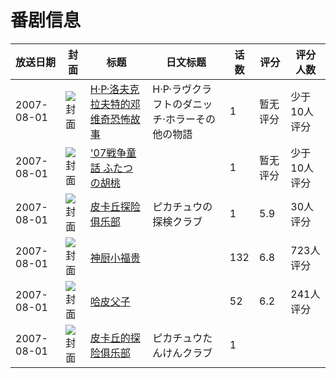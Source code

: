 # 番剧信息

|放送日期|封面|标题|日文标题|话数|评分|评分人数|
|---|---|---|---|---|---|---|
|2007-08-01|![封面](https://lain.bgm.tv/pic/cover/c/ee/93/219904_1Og55.jpg)|[H·P·洛夫克拉夫特的邓维奇恐怖故事](https://bangumi.tv/subject/219904)|H·P·ラヴクラフトのダニッチ·ホラーその他の物語|1|暂无评分|少于10人评分|
|2007-08-01|![封面](https://lain.bgm.tv/pic/cover/c/7e/53/209766_lmCc6.jpg)|['07戦争童話 ふたつの胡桃](https://bangumi.tv/subject/209766)||1|暂无评分|少于10人评分|
|2007-08-01|![封面](https://lain.bgm.tv/pic/cover/c/57/b2/90613_gV1Nd.jpg)|[皮卡丘探险俱乐部](https://bangumi.tv/subject/90613)|ピカチュウの探検クラブ|1|5.9|30人评分|
|2007-08-01|![封面](https://lain.bgm.tv/pic/cover/c/c8/8d/96759_p1t1O.jpg)|[神厨小福贵](https://bangumi.tv/subject/96759)||132|6.8|723人评分|
|2007-08-01|![封面](https://lain.bgm.tv/pic/cover/c/d2/43/116145_FbpTn.jpg)|[哈皮父子](https://bangumi.tv/subject/116145)||52|6.2|241人评分|
|2007-08-01|![封面](https://lain.bgm.tv/pic/cover/c/2d/96/501581_2Ig3f.jpg)|[皮卡丘的探险俱乐部](https://bangumi.tv/subject/501581)|ピカチュウたんけんクラブ|1|||
